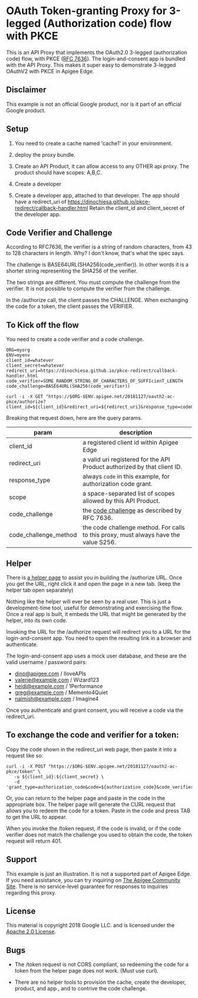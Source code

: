 # OAuth Token-granting Proxy for 3-legged (Authorization code) flow with PKCE

This is an API Proxy that implements the OAuth2.0 3-legged (authorization code) flow, with PKCE ([RFC 7636](https://tools.ietf.org/html/rfc7636)).
The login-and-consent app is bundled with the API Proxy.
This makes it super easy to demonstrate 3-legged OAuthV2 with PKCE in Apigee Edge.


## Disclaimer

This example is not an official Google product, nor is it part of an official Google product.


## Setup

1. You need to create a cache named 'cache1' in your environment.

2. deploy the proxy bundle.

3. Create an API Product, it can allow access to any OTHER api proxy.  The product should have scopes: A,B,C.

4. Create a developer

5. Create a developer app, attached to that developer.
   The app should have a redirect_uri of https://dinochiesa.github.io/pkce-redirect/callback-handler.html
   Retain the client_id and client_secret of the developer app.



## Code Verifier and Challenge

According to RFC7636, the verifier is a string of random characters, from 43 to 128 characters in length. Why? I don't know, that's what the spec says.

The challenge is BASE64URL(SHA256(code_verifier)).
In other words it is a shorter string representing the SHA256 of the verifier.

The two strings are different.  You must compute the challenge from the verifier. It is not possible to compute the verifier from the challenge.

In the /authorize call, the client passes the CHALLENGE.
When exchanging the code for a token, the client passes the VERIFIER.


## To Kick off the flow

You need to create a code verifier and a code challenge.


```
ORG=myorg
ENV=myenv
client_id=whatever
client_secret=whatever
redirect_uri=https://dinochiesa.github.io/pkce-redirect/callback-handler.html
code_verifier=SOME_RANDOM_STRING_OF_CHARACTERS_OF_SUFFIcienT_LENGTH
code_challenge=BASE64URL(SHA256(code_verifier))

curl -i -X GET "https://$ORG-$ENV.apigee.net/20181127/oauth2-ac-pkce/authorize?client_id=${client_id}&redirect_uri=${redirect_uri}&response_type=code&scope=A&code_challenge=${code_challenge}code_challenge_method=S256"
```

Breaking that request down, here are the query params.

| param                 | description                                                              |
| --------------------- | ------------------------------------------------------------------------ |
| client_id             | a registered client id within Apigee Edge                                |
| redirect_uri          | a valid uri registered for the API Product authorized by that client ID. |
| response_type         | always `code` in this example, for authorization code grant.             |
| scope                 | a space-separated list of scopes allowed by this API Product.            |
| code_challenge        | the [code challenge](https://tools.ietf.org/html/rfc7636#section-4.1) as described by RFC 7636. |
| code_challenge_method | the code challenge method. For calls to this proxy, must always have the value S256.            |


## Helper

There is [a helper page](https://dinochiesa.github.io/pkce-redirect/pkce-link-builder.html) to assist you in building the /authorize URL.
Once you get the URL, right click it and open the page in a new tab. (keep the helper tab open separately)

Nothing like the helper will ever be seen by a real user. This is just a development-time tool, useful for demonstrating and exercising the flow. Once a real app is built, it embeds the URL that might be generated by the helper, into its own code.


Invoking the URL for the /authorize request will redirect you to a URL for the login-and-consent app.  You need to open the resulting link in a browser and authenticate.

The login-and-consent app uses a mock user database, and these are the valid username / password pairs:
* dino@apigee.com / IloveAPIs
* valerie@example.com / Wizard123
* heidi@example.com / 1Performance
* greg@example.com / Memento4Quiet
* naimish@example.com / Imagine4


Once you authenticate and grant consent, you will receive a code via the redirect_uri.


## To exchange the code and verifier for a token:

Copy the code shown in the redirect_uri web page, then paste it into a request like so:

```
curl -i -X POST "https://$ORG-$ENV.apigee.net/20181127/oauth2-ac-pkce/token" \
   -u ${client_id}:${client_secret} \
   -d 'grant_type=authorization_code&code=${authorization_code}&code_verifier=XXXX'
```

Or, you can return to the helper page and
paste in the code in the appropriate box.  The helper page will generate the
CURL request that allows you to redeem the code for a token.  Paste in the code
and press TAB to get the URL to appear.


When you invoke the /token request, if the code is invalid, or if the code verifier does not match the challenge you used to obtain the code,
the token request will return 401.


## Support

This example is just an illustration. It is not a supported part of Apigee Edge.
If you need assistance, you can try inquiring on
[The Apigee Community Site](https://community.apigee.com).  There is no service-level
guarantee for responses to inquiries regarding this proxy.

## License

This material is copyright 2018 Google LLC.
and is licensed under the [Apache 2.0 License](LICENSE).

## Bugs

* The /token request is not CORS compliant, so redeeming the code for a token from the helper page does not work.
  (Must use curl).

* There are no helper tools to provision the cache, create the developer, product, and app , and to contrive the code challenge.
